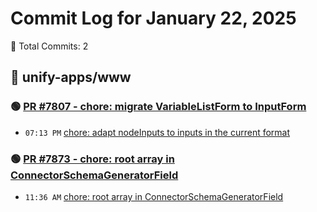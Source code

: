 # Commit Log for January 22, 2025

📝 Total Commits: 2

## 📁 unify-apps/www

### 🟢 [PR #7807 - chore: migrate VariableListForm to InputForm](https://github.com/unify-apps/www/pull/7807)

- `07:13 PM` [chore: adapt nodeInputs to inputs in the current format](https://github.com/unify-apps/www/commit/0cb1f92957bc1bcffa1e53cfe2331c6db55bf549)

### 🟢 [PR #7873 - chore: root array in ConnectorSchemaGeneratorField](https://github.com/unify-apps/www/pull/7873)

- `11:36 AM` [chore: root array in ConnectorSchemaGeneratorField](https://github.com/unify-apps/www/commit/45ac2fb9ea0a091cbffc803742998713255512da)


